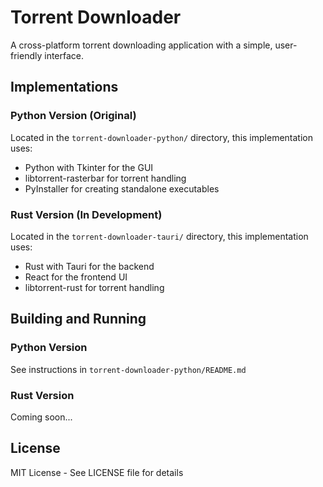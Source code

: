 # Torrent Downloader

A cross-platform torrent downloading application with a simple, user-friendly interface.

## Implementations

### Python Version (Original)
Located in the `torrent-downloader-python/` directory, this implementation uses:
- Python with Tkinter for the GUI
- libtorrent-rasterbar for torrent handling
- PyInstaller for creating standalone executables

### Rust Version (In Development)
Located in the `torrent-downloader-tauri/` directory, this implementation uses:
- Rust with Tauri for the backend
- React for the frontend UI
- libtorrent-rust for torrent handling

## Building and Running

### Python Version
See instructions in `torrent-downloader-python/README.md`

### Rust Version
Coming soon...

## License

MIT License - See LICENSE file for details 